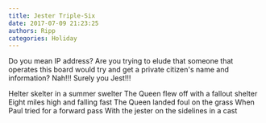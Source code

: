 ```yaml
---
title: Jester Triple-Six
date: 2017-07-09 21:23:25
authors: Ripp
categories: Holiday
---
```


 Do you mean IP address? Are you trying to elude that someone that operates this board would try and get a private citizen's name and information? Nah!!! Surely you Jest!!!

Helter skelter in a summer swelter
The Queen flew off with a fallout shelter
Eight miles high and falling fast
The Queen landed foul on the grass
When Paul tried for a forward pass
With the jester on the sidelines in a cast